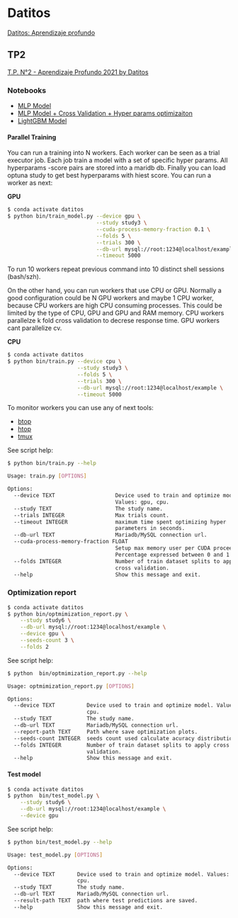 # Datitos

[Datitos: Aprendizaje profundo](https://datitos.github.io/curso-aprendizaje-profundo/)

## TP2

[T.P. N°2 - Aprendizaje Profundo 2021 by Datitos](https://www.kaggle.com/c/tp-n2-aprendizaje-profundo-2021-by-datitos-v2)

### Notebooks

* [MLP Model](https://github.com/adrianmarino/datitos/blob/master/tp2/tp2-1-mlp.ipynb)
* [MLP Model + Cross Validation + Hyper params optimizaiton](https://github.com/adrianmarino/datitos/blob/master/tp2/tp2-2-mlp-cv-hp-opt.ipynb)
* [LightGBM Model](https://github.com/adrianmarino/datitos/blob/master/tp2/tp2-3-lightgbm.ipynb)

#### Parallel Training

You can run a training into N workers. Each worker can be seen as a trial executor job. Each job train a model with a set of specific hyper params. All hyperparams -score pairs are stored into a maridb db. Finally you can load optuna study to get best hyperparams with hiest score. You can run a worker as next:

**GPU**

```bash
$ conda activate datitos 
$ python bin/train_model.py --device gpu \
                            --study study3 \
                            --cuda-process-memory-fraction 0.1 \
                            --folds 5 \
                            --trials 300 \
                            --db-url mysql://root:1234@localhost/example \
                            --timeout 5000
```

To run 10 workers repeat previous command into 10 distinct shell sessions (bash/szh).

On the other hand, you can run workers that use CPU or GPU. Normally a good configuration could be N GPU workers and maybe 1 CPU worker, because CPU workers are high CPU consuming processes. 
This could be limited by the type of CPU, GPU and GPU and RAM memory. CPU workers parallelze k fold cross validation to decrese response time. GPU workers cant parallelize cv.

**CPU**

```bash
$ conda activate datitos 
$ python bin/train.py --device cpu \
                      --study study3 \
                      --folds 5 \
                      --trials 300 \
                      --db-url mysql://root:1234@localhost/example \
                      --timeout 5000
```
To monitor workers you can use any of next tools:

* [btop](https://github.com/aristocratos/btop)
* [htop](https://github.com/htop-dev/htop)
* [tmux](https://github.com/tmux/tmux)

See script help:

```bash
$ python bin/train.py --help

Usage: train.py [OPTIONS]

Options:
  --device TEXT                   Device used to train and optimize model.
                                  Values: gpu, cpu.
  --study TEXT                    The study name.
  --trials INTEGER                Max trials count.
  --timeout INTEGER               maximum time spent optimizing hyper
                                  parameters in seconds.
  --db-url TEXT                   Mariadb/MySQL connection url.
  --cuda-process-memory-fraction FLOAT
                                  Setup max memory user per CUDA procees.
                                  Percentage expressed between 0 and 1
  --folds INTEGER                 Number of train dataset splits to apply
                                  cross validation.
  --help                          Show this message and exit.
```


### Optimization report

```bash
$ conda activate datitos
$ python bin/optmimization_report.py \
    --study study6 \
    --db-url mysql://root:1234@localhost/example \
    --device gpu \
    --seeds-count 3 \
    --folds 2
```

See script help:

```bash
$ python  bin/optmimization_report.py --help

Usage: optmimization_report.py [OPTIONS]

Options:
  --device TEXT          Device used to train and optimize model. Values: gpu,
                         cpu.
  --study TEXT           The study name.
  --db-url TEXT          Mariadb/MySQL connection url.
  --report-path TEXT     Path where save optimization plots.
  --seeds-count INTEGER  seeds count used calculate acuracy distribution
  --folds INTEGER        Number of train dataset splits to apply cross
                         validation.
  --help                 Show this message and exit.
  ```

#### Test model

```bash
$ conda activate datitos
$ python  bin/test_model.py \
    --study study6 \
    --db-url mysql://root:1234@localhost/example \
    --device gpu
```

See script help:

```bash
$ python bin/test_model.py --help

Usage: test_model.py [OPTIONS]

Options:
  --device TEXT       Device used to train and optimize model. Values: gpu,
                      cpu.
  --study TEXT        The study name.
  --db-url TEXT       Mariadb/MySQL connection url.
  --result-path TEXT  path where test predictions are saved.
  --help              Show this message and exit.
```
